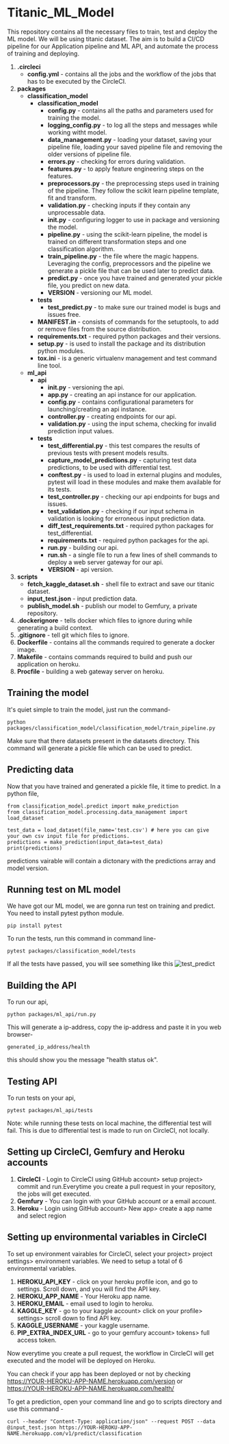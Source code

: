 # Titanic_ML_Model
This repository contains all the necessary files to train, test and deploy the ML model. We will be using titanic dataset.
The aim is to build a CI/CD pipeline for our Application pipeline and ML API, and automate the process of training and deploying.

1. **.circleci**
   - **config.yml** -  contains all the jobs and the workflow of the jobs that has to be executed by the CircleCI.
2. **packages**
   - **classification_model**
      - **classification_model**
        - **config.py** - contains all the paths and parameters used for training the model.
        - **logging_config.py** - to log all the steps and messages while working witht model.
        - **data_management.py** - loading your dataset, saving your pipeline file, loading your saved pipeline file and removing the older versions of pipeline file.
        - **errors.py** - checking for errors during validation.
        - **features.py** - to apply feature engineering steps on the features.
        - **preprocessors.py** - the preprocessing steps used in training of the pipeline. They follow the scikit learn pipeline template, fit and transform.
        - **validation.py** - checking inputs if they contain any unprocessable data.
        - **init.py** - configuring logger to use in package and versioning the model.
        - **pipeline.py** - using the scikit-learn pipeline, the model is trained on different transformation steps and one classification algorithm.
        - **train_pipeline.py** - the file where the magic happens. Leveraging the config, preprocessors and the pipeline we generate a pickle file that can be used later to predict data.
        - **predict.py** - once you have trained and generated your pickle file, you predict on new data.
        - **VERSION** - versioning our ML model.  
      - **tests**
        - **test_predict.py** - to make sure our trained model is bugs and issues free. 
      - **MANIFEST.in** - consists of commands for the setuptools, to add or remove files from the source distribution.
      - **requirements.txt** - required python packages and their versions.
      - **setup.py** - is used to install the package and its distribution python modules. 
      - **tox.ini** - is a generic virtualenv management and test command line tool.
   - **ml_api**
     - **api** 
       - **init.py** - versioning the api.
       - **app.py** - creating an api instance for our application.
       - **config.py** - contains configurational parameters for launching/creating an api instance.
       - **controller.py** - creating endpoints for our api.
       - **validation.py** - using the input schema, checking for invalid prediction input values.
     - **tests**
       - **test_differential.py** - this test compares the results of previous tests with present models results.
       - **capture_model_predictions.py** - capturing test data predictions, to be used with differential test.
       - **conftest.py** - is used to load in external plugins and modules, pytest will load in these modules and make them available for its tests.
       - **test_controller.py** - checking our api endpoints for bugs and issues.
       - **test_validation.py** - checking if our input schema in validation is looking for erroneous input prediction data.
       - **diff_test_requirements.txt** - required python packages for test_differential.
       - **requirements.txt** - required python packages for the api.
       - **run.py** - building our api.
       - **run.sh** - a single file to run a few lines of shell commands to deploy a web server gateway for our api.
       - **VERSION** - api version.
3. **scripts**
   - **fetch_kaggle_dataset.sh** - shell file to extract and save our titanic dataset.
   - **input_test.json** - input prediction data.
   - **publish_model.sh** - publish our model to Gemfury, a private repository.
4. **.dockerignore** - tells docker which files to ignore during while generating a build context.
5. **.gitignore** - tell git which files to ignore.
6. **Dockerfile** - contains all the commands required to generate a docker image.
7. **Makefile** - contains commands required to build and push our application on heroku.
8. **Procfile** - building a web gateway server on heroku. 


## Training the model
It's quiet simple to train the model, just run the command-
``` 
python packages/classification_model/classification_model/train_pipeline.py
```
Make sure that there datasets present in the datasets directory.
This command will generate a pickle file which can be used to predict.


## Predicting data
Now that you have trained and generated a pickle file, it time to predict.
In a python file,
```
from classification_model.predict import make_prediction
from classification_model.processing.data_management import load_dataset

test_data = load_dataset(file_name='test.csv') # here you can give your own csv input file for predictions.
predictions = make_prediction(input_data=test_data)
print(predictions)
```
predictions vairable will contain a dictonary with the predictions array and model version.


## Running test on ML model
We have got our ML model, we are gonna run test on training and predict.
You need to install pytest python module.
```
pip install pytest
```
To run the tests, run this command in command line- 
```
pytest packages/classification_model/tests
```
If all the tests have passed, you will see something like this 
![test_predict](https://user-images.githubusercontent.com/70632625/111276500-6638a180-865d-11eb-9330-52033daa6622.PNG)


## Building the API
To run our api,
```
python packages/ml_api/run.py
```
This will generate a ip-address, copy the ip-address and paste it in you web browser-
```
generated_ip_address/health
```
this should show you the message "health status ok". 


## Testing API
To run tests on your api,
```
pytest packages/ml_api/tests
```
Note: while running these tests on local machine, the differential test will fail. This is due to differential test is made to run on CircleCI, not locally.


## Setting up CircleCI, Gemfury and Heroku accounts
1. **CircleCI** - Login to CircleCI using GitHub account> setup project> commit and run.Everytime you create a pull request in your repository, the jobs will get executed.
2. **Gemfury** - You can login with your GitHub account or a email account.
3. **Heroku** - Login using GitHub account> New app> create a app name and select region


## Setting up environmental variables in CircleCI
To set up environment vairables for CircleCI, select your project> project settings> environment variables.
We need to setup a total of 6 environmental variables.
   1. **HEROKU_API_KEY** - click on your heroku profile icon, and go to settings. Scroll down, and you will find the API key.
   2. **HEROKU_APP_NAME** - Your Heroku app name.
   3. **HEROKU_EMAIL** - email used to login to heroku.
   4. **KAGGLE_KEY** - go to your kaggle account> click on your profile> settings> scroll down to find API key.
   5. **KAGGLE_USERNAME** - your kaggle username.
   6. **PIP_EXTRA_INDEX_URL** - go to your gemfury account> tokens> full access token.

Now everytime you create a pull request, the workflow in CircleCI will get executed and the model will be deployed on Heroku.

You can check if your app has been deployed or not by checking https://YOUR-HEROKU-APP-NAME.herokuapp.com/version or https://YOUR-HEROKU-APP-NAME.herokuapp.com/health/

To get a prediction, open your command line and go to scripts directory and use this command -
```
curl --header "Content-Type: application/json" --request POST --data @input_test.json https://YOUR-HEROKU-APP-NAME.herokuapp.com/v1/predict/classification
```
